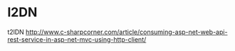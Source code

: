 # l2DN
t2lDN
http://www.c-sharpcorner.com/article/consuming-asp-net-web-api-rest-service-in-asp-net-mvc-using-http-client/
